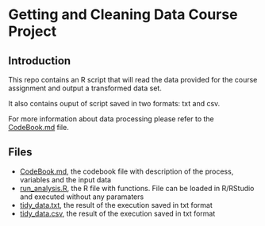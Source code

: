 Getting and Cleaning Data Course Project
========================================

## Introduction

This repo contains an R script that will read the data provided for the course assignment and output a transformed data set.  

It also contains ouput of script saved in two formats: txt and csv.

For more information about data processing please refer to the [CodeBook.md](/CodeBook.md) file.

## Files
* [CodeBook.md](/CodeBook.md), the codebook file with description of the process, variables and the input data
* [run_analysis.R](/run_analysis.R), the R file with functions. File can be loaded in R/RStudio and executed without any paramaters
* [tidy_data.txt](/tidy_data.txt), the result of the execution saved in txt format
* [tidy_data.csv](/tidy_data.csv), the result of the execution saved in txt format